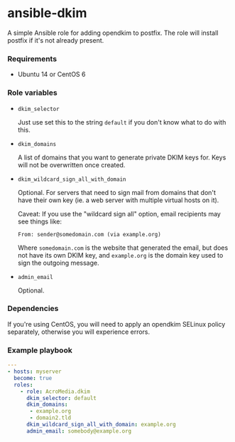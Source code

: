 # ansible-dkim
A simple Ansible role for adding opendkim to postfix. The role will install postfix if it's not already present.


### Requirements

- Ubuntu 14 or CentOS 6

### Role variables
- `dkim_selector`

  Just use set this to the string `default` if you don't know what to do with this.


- `dkim_domains`

  A list of domains that you want to generate private DKIM keys for. Keys will not be overwritten once created.


- `dkim_wildcard_sign_all_with_domain`

  Optional. For servers that need to sign mail from domains that don't have their own key (ie. a web server with multiple virtual hosts on it).

  Caveat: If you use the "wildcard sign all" option, email recipients may see things like:

  ```
  From: sender@somedomain.com (via example.org)
  ```
  Where `somedomain.com` is the website that generated the email, but does not have its own DKIM key, and `example.org` is the domain key used to sign the outgoing message.


- `admin_email`

  Optional.


### Dependencies

If you're using CentOS, you will need to apply an opendkim SELinux policy separately, otherwise you will experience errors.


### Example playbook
```yaml
---
- hosts: myserver
  become: true
  roles:
    - role: AcroMedia.dkim
      dkim_selector: default
      dkim_domains:
       - example.org
       - domain2.tld
      dkim_wildcard_sign_all_with_domain: example.org
      admin_email: somebody@example.org

```
